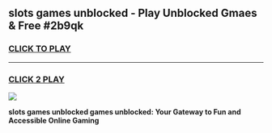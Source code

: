 
## slots games unblocked - Play Unblocked Gmaes & Free #2b9qk
<h3>
<a href="https://news.freeplayer.one?title=slots_games_unblocked&ref=03M">CLICK TO PLAY</a></h3>
<hr>

<h3>
<a href="https://news.freeplayer.one?title=slots_games_unblocked&ref=03M">CLICK 2 PLAY</a>
  
</h3>

<a href="https://news.freeplayer.one?title=slots_games_unblocked&ref=03M"><img src="https://clearcache.store/games.png"></a>


**slots games unblocked games unblocked: Your Gateway to Fun and Accessible Online Gaming**
